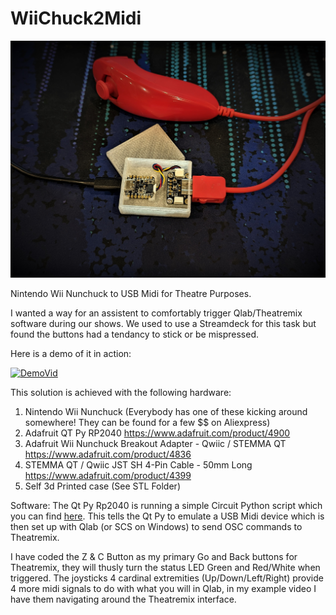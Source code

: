 # WiiChuck2Midi
![WiiChuck2Midi](/images/Wiichuck.jpg)



 Nintendo Wii Nunchuck to USB Midi for Theatre Purposes.
 
I wanted a way for an assistent to comfortably trigger Qlab/Theatremix software during our shows. We used to use a Streamdeck for this task but found the buttons had a tendancy to stick or be mispressed.

Here is a demo of it in action:

[![DemoVid](https://img.youtube.com/vi/ySVVfcEn-9I/0.jpg)](https://www.youtube.com/watch?v=ySVVfcEn-9I)

This solution is achieved with the following hardware:

1. Nintendo Wii Nunchuck (Everybody has one of these kicking around somewhere! They can be found for a few $$ on Aliexpress)
2. Adafruit QT Py RP2040 https://www.adafruit.com/product/4900
3. Adafruit Wii Nunchuck Breakout Adapter - Qwiic / STEMMA QT https://www.adafruit.com/product/4836
4. STEMMA QT / Qwiic JST SH 4-Pin Cable - 50mm Long https://www.adafruit.com/product/4399
5. Self 3d Printed case (See STL Folder)

Software:
The Qt Py Rp2040 is running a simple Circuit Python script which you can find [here](/code.py).
This tells the Qt Py to emulate a USB Midi device which is then set up with Qlab (or SCS on Windows) to send OSC commands to Theatremix.

I have coded the Z & C Button as my primary Go and Back buttons for Theatremix, they will thusly turn the status LED Green and Red/White when triggered.
The joysticks 4 cardinal extremities (Up/Down/Left/Right) provide 4 more midi signals to do with what you will in Qlab, in my example video I have them navigating around the Theatremix interface.
